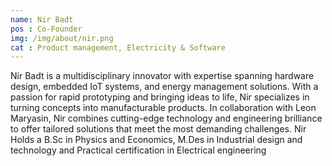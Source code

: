 ```yaml
---
name: Nir Badt
pos : Co-Founder
img: /img/about/nir.png
cat : Product management, Electricity & Software
---
```


Nir Badt is a multidisciplinary innovator with expertise spanning hardware design, embedded IoT systems, and energy management solutions. With a passion for rapid prototyping and bringing ideas to life, Nir specializes in turning concepts into manufacturable products. In collaboration with Leon Maryasin, Nir combines cutting-edge technology and engineering brilliance to offer tailored solutions that meet the most demanding challenges. Nir Holds a B.Sc in Physics and Economics, M.Des in Industrial design and technology and Practical certification in Electrical engineering
